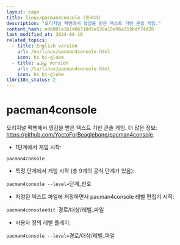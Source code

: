 ```yaml
---
layout: page
title: linux/pacman4console (한국어)
description: "오리지널 팩맨에서 영감을 받은 텍스트 기반 콘솔 게임."
content_hash: ed6805a1b1d6671805e538a15e96a319bdf74d28
last_modified_at: 2024-06-10
related_topics:
  - title: English version
    url: /en/linux/pacman4console.html
    icon: bi bi-globe
  - title: தமிழ் version
    url: /ta/linux/pacman4console.html
    icon: bi bi-globe
tldri18n_status: 2
---
```

# pacman4console

오리지널 팩맨에서 영감을 받은 텍스트 기반 콘솔 게임.
더 많은 정보: <https://github.com/YoctoForBeaglebone/pacman4console>.

- 1단계에서 게임 시작:

`pacman4console`

- 특정 단계에서 게임 시작 (총 9개의 공식 단계가 있음):

`pacman4console --level=`<span class="tldr-var badge badge-pill bg-dark-lm bg-white-dm text-white-lm text-dark-dm font-weight-bold">단계_번호</span>

- 지정된 텍스트 파일에 저장하면서 pacman4console 레벨 편집기 시작:

`pacman4consoleedit `<span class="tldr-var badge badge-pill bg-dark-lm bg-white-dm text-white-lm text-dark-dm font-weight-bold">경로/대상/레벨_파일</span>

- 사용자 정의 레벨 플레이:

`pacman4console --level=`<span class="tldr-var badge badge-pill bg-dark-lm bg-white-dm text-white-lm text-dark-dm font-weight-bold">경로/대상/레벨_파일</span>
